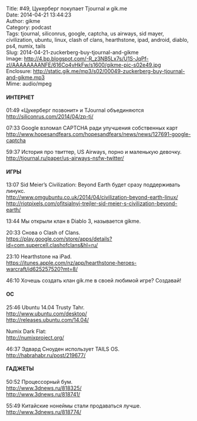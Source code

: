 Title: #49, Цукерберг покупает Tjournal и gik.me  
Date: 2014-04-21 13:44:23  
Author: gikme  
Category: podcast  
Tags: tjournal, siliconrus, google, captcha, us airways, sid mayer, civilization, ubuntu, linux, clash of clans, hearthstone, ipad, android, diablo, ps4, numix, tails  
Slug: 2014-04-21-zuckerberg-buy-tjournal-and-gikme  
Image: http://4.bp.blogspot.com/-R_z3NB5Lx7s/U1S-JqPf-zI/AAAAAAAANFE/616Co4vHkFw/s1600/gikme-pic-s02e49.jpg  
Enclosure: http://static.gik.me/mp3/s02/00049-zuckerberg-buy-tjournal-and-gikme.mp3  
Mime: audio/mpeg

#### ИНТЕРНЕТ

01:49 «Цукерберг позвонит» и TJournal объединяются  
<http://siliconrus.com/2014/04/zp-tj/>

07:33 Google взломал CAPTCHA ради улучшения собственных карт  
<http://www.hopesandfears.com/hopesandfears/news/news/127691-google-captcha>

59:37 История про твиттер, US Airways, порно и маленькую девочку.  
<http://tjournal.ru/paper/us-airways-nsfw-twitter/>

#### ИГРЫ

13:07 Sid Meier’s Civilization: Beyond Earth будет сразу поддерживать  
линукс.  
<http://www.omgubuntu.co.uk/2014/04/civilization-beyond-earth-linux/>  
<http://riotpixels.com/ofitsialnyj-trejler-sid-meier-s-civilization-beyond-earth/>

13:44 Мы открыли клан в Diablo 3, называется gikme.

20:33 Снова о Clash of Clans.  
<https://play.google.com/store/apps/details?id=com.supercell.clashofclans&hl=ru/>

23:10 Hearthstone на iPad.  
<https://itunes.apple.com/nz/app/hearthstone-heroes-warcraft/id625257520?mt=8/>

46:10 Хочешь создать клан gik.me в своей любимой игре? Создавай!

#### ОС

25:46 Ubuntu 14.04 Trusty Tahr.  
<http://www.ubuntu.com/desktop/>  
<http://releases.ubuntu.com/14.04/>

Numix Dark Flat:   
<http://numixproject.org/>

46:37 Эдвард Сноуден использует TAILS OS.  
<http://habrahabr.ru/post/219677/>

#### ГАДЖЕТЫ

50:52 Процессорный бум.  
<http://www.3dnews.ru/818325/>  
<http://www.3dnews.ru/818741/>

55:49 Китайские нонеймы стали продаваться лучше.  
<http://www.3dnews.ru/818774/>

